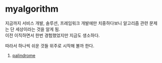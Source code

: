 # myalgorithm

지금까지 서비스 개발, 솔루션, 프레임워크 개발에만 치중하다보니 알고리즘 관련 문제는 단 세상이라는 것을 알게 됨.    
이전 이직하면서 한번 경험했었지만 지금도 생소하다.    
    
따라서 하나씩 쉬운 것들 위주로 시작해 볼까 한다.

1. [palindrome](https://github.com/basquiat78/myalgorithm/tree/master/src/algorithm/palindrome)

